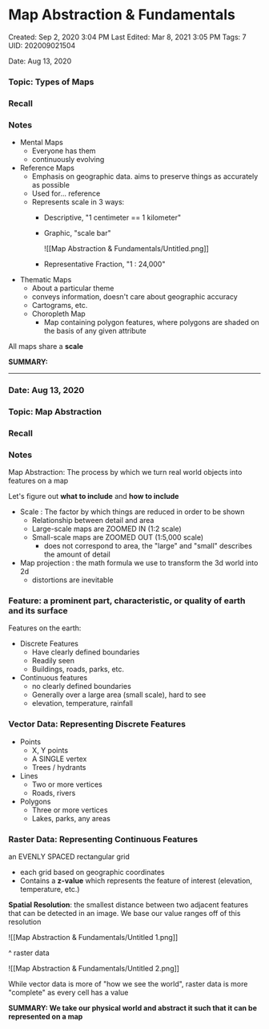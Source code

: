 # Map Abstraction & Fundamentals

Created: Sep 2, 2020 3:04 PM
Last Edited: Mar 8, 2021 3:05 PM
Tags: 7
UID: 202009021504

Date: Aug 13, 2020 

### Topic: Types of Maps

### Recall

### Notes

- Mental Maps
    - Everyone has them
    - continuously evolving
- Reference Maps
    - Emphasis on geographic data. aims to preserve things as accurately as possible
    - Used for... reference
    - Represents scale in 3 ways:
        - Descriptive, "1 centimeter == 1 kilometer"
        - Graphic, "scale bar"

            ![[Map Abstraction & Fundamentals/Untitled.png]]

        - Representative Fraction, "1 : 24,000"
- Thematic Maps
    - About a particular theme
    - conveys information, doesn't care about geographic accuracy
    - Cartograms, etc.
    - Choropleth Map
        - Map containing polygon features, where polygons are shaded on the basis of any given attribute

All maps share a **scale**

**SUMMARY:**

---

### Date: Aug 13, 2020

### Topic: Map Abstraction

### Recall

### Notes

Map Abstraction: The process by which we turn real world objects into features on a map

Let's figure out **what to include** and **how to include**

- Scale : The factor by which things are reduced in order to be shown
    - Relationship between detail and area
    - Large-scale maps are ZOOMED IN (1:2 scale)
    - Small-scale maps are ZOOMED OUT (1:5,000 scale)
        - does not correspond to area, the "large" and "small" describes the amount of detail
- Map projection : the math formula we use to transform the 3d world into 2d
    - distortions are inevitable

### Feature: a prominent part, characteristic, or quality of earth and its surface

Features on the earth:

- Discrete Features
    - Have clearly defined boundaries
    - Readily seen
    - Buildings, roads, parks, etc.
- Continuous features
    - no clearly defined boundaries
    - Generally over a large area (small scale), hard to see
    - elevation, temperature, rainfall

### Vector Data: Representing Discrete Features

- Points
    - X, Y points
    - A SINGLE vertex
    - Trees / hydrants
- Lines
    - Two or more vertices
    - Roads, rivers
- Polygons
    - Three or more vertices
    - Lakes, parks, any areas

### Raster Data: Representing Continuous Features

an EVENLY SPACED rectangular grid

- each grid based on geographic coordinates
- Contains a **z-value** which represents the feature of interest (elevation, temperature, etc.)

**Spatial Resolution**: the smallest distance between two adjacent features that can be detected in an image. We base our value ranges off of this resolution

![[Map Abstraction & Fundamentals/Untitled 1.png]]

^ raster data

![[Map Abstraction & Fundamentals/Untitled 2.png]]

While vector data is more of "how we see the world", raster data is more "complete" as every cell has a value

**SUMMARY: We take our physical world and abstract it such that it can be represented on a map**